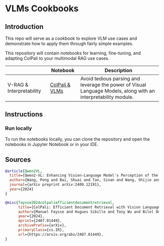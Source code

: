# VLMs Cookbooks

## Introduction

This repo will serve as a cookbook to explore VLM use cases and demonstrate how to apply them through fairly simple examples.

This repository will contain notebooks for learning, fine-tuning, and adapting ColPali to your multimodal RAG use cases.

|                  | Notebook                                                     | Description                                                  |
| ---------------- | ------------------------------------------------------------ | ------------------------------------------------------------ |
| V-RAG & Interpretability | [ColPali & VLMs](https://github.com/dgarciarieckhof/Data-Odyssey/blob/main/VLMs/tunnel_vision/notebook/ColPali%20%2B%20VLMs.ipynb) | Avoid tedious parsing and leverage the power of Visual Language Models, along with an interpretability module.|                                               |

## Instructions

### Run locally

To run the notebooks locally, you can clone the repository and open the notebooks in Jupyter Notebook or in your IDE.

## Sources

```BibTeX
@article{Qwen2VL,
  title={Qwen2-VL: Enhancing Vision-Language Model's Perception of the World at Any Resolution},
  author={Wang, Peng and Bai, Shuai and Tan, Sinan and Wang, Shijie and Fan, Zhihao and Bai, Jinze and Chen, Keqin and Liu, Xuejing and Wang, Jialin and Ge, Wenbin and Fan, Yang and Dang, Kai and Du, Mengfei and Ren, Xuancheng and Men, Rui and Liu, Dayiheng and Zhou, Chang and Zhou, Jingren and Lin, Junyang},
  journal={arXiv preprint arXiv:2409.12191},
  year={2024}
}

@misc{faysse2024colpaliefficientdocumentretrieval,
      title={ColPali: Efficient Document Retrieval with Vision Language Models}, 
      author={Manuel Faysse and Hugues Sibille and Tony Wu and Bilel Omrani and Gautier Viaud and Céline Hudelot and Pierre Colombo},
      year={2024},
      eprint={2407.01449},
      archivePrefix={arXiv},
      primaryClass={cs.IR},
      url={https://arxiv.org/abs/2407.01449}, 
}
```
